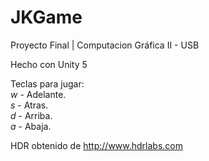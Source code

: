 # JKGame
Proyecto Final | Computacion Gráfica II - USB

Hecho con Unity 5 <br />

Teclas para jugar: <br />
*w* - Adelante. <br />
*s* - Atras. <br />
*d* - Arriba. <br />
*a* - Abaja. <br />

HDR obtenido de http://www.hdrlabs.com